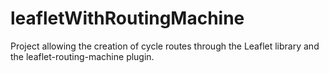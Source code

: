 # leafletWithRoutingMachine
Project allowing the creation of cycle routes through the Leaflet library and the leaflet-routing-machine plugin.
